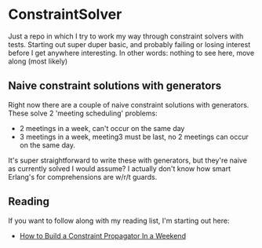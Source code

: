 # ConstraintSolver

Just a repo in which I try to work my way through constraint solvers with tests.
Starting out super duper basic, and probably failing or losing interest before I
get anywhere interesting.  In other words: nothing to see here, move along (most
likely)

## Naive constraint solutions with generators

Right now there are a couple of naive constraint solutions with generators.
These solve 2 'meeting scheduling' problems:

- 2 meetings in a week, can't occur on the same day
- 3 meetings in a week, meeting3 must be last, no 2 meetings can occur on the
  same day.

It's super straightforward to write these with generators, but they're naive as
currently solved I would assume?  I actually don't know how smart Erlang's for
comprehensions are w/r/t guards.

## Reading

If you want to follow along with my reading list, I'm starting out here:

- [How to Build a Constraint Propagator In a Weekend](http://www.cs.northwestern.edu/~ian/GDCConstraintsHowTo.pdf)
